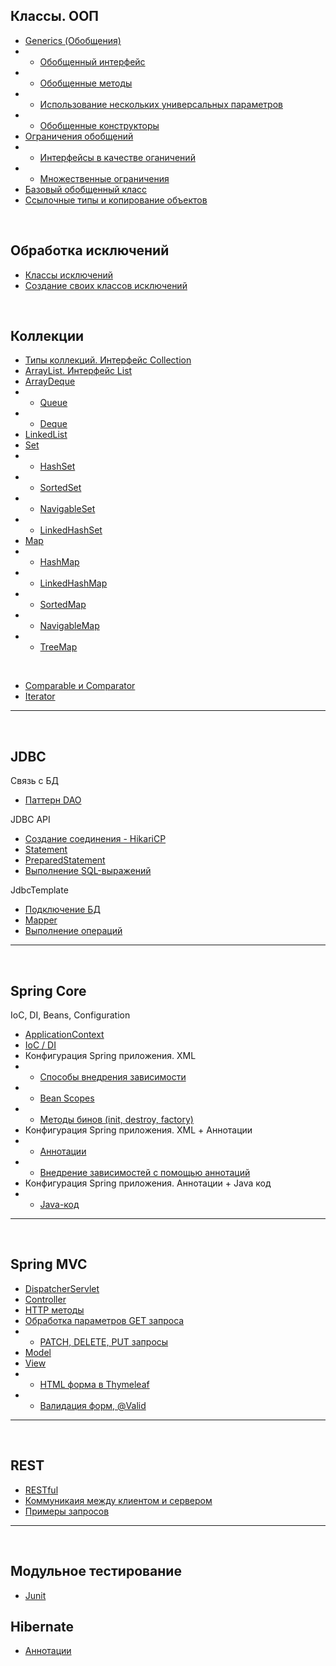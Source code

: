 ## Классы. ООП

+ [Generics (Обобщения)](Java/Class_OOP/Generics.md)
+ + [Обобщенный интерфейс](Java/Class_OOP/Generics.md#outinterface)
+ + [Обобщенные методы](Java/Class_OOP/Generics.md#outmethods)
+ + [Использование нескольких универсальных параметров](Java/Class_OOP/Generics.md#universalpar)
+ + [Обобщенные конструкторы](Java/Class_OOP/Generics.md#outconstruction)
+ [Ограничения обобщений](Java/Class_OOP/ОграниченияGenerics.md)
+ + [Интерфейсы в качестве оганичений](Java/Class_OOP/ОграниченияGenerics.md#interfgenerics)
+ + [Множественные ограничения](Java/Class_OOP/ОграниченияGenerics.md#plural)
+ [Базовый обобщенный класс](Java/Class_OOP/НаследованиеGenerics.md)
+ [Ссылочные типы и копирование объектов](Java/Class_OOP/СсылочныеТипы&КопированиеОбъектов.md)

<br>

## Обработка исключений
+ [Классы исключений](Java/Exception/ОператорThrows.md)
+ [Создание своих классов исключений](Java/Exception/СозданиевоихКлассовИсключений.md)

<br>

## Коллекции
+ [Типы коллекций. Интерфейс Collection](Java/Collection/ТипыКоллекций_ИнтерфейсCollection.md)
+ [ArrayList. Интерфейс List](Java/Collection/ArrayList_ИнтерфейсList.md#list)
+ [ArrayDeque](Java/Collection/ArrayList_ИнтерфейсList.md#arrdeque)
+ + [Queue](Java/Collection/ArrayList_ИнтерфейсList.md#queue)
+ + [Deque](Java/Collection/ArrayList_ИнтерфейсList.md#deque)
+ [LinkedList](Java/Collection/ArrayList_ИнтерфейсList.md#linkedlist)
+ [Set](Java/Collection/ArrayList_ИнтерфейсList.md#set)
+ + [HashSet](Java/Collection/ArrayList_ИнтерфейсList.md#hashset)
+ + [SortedSet](Java/Collection/ArrayList_ИнтерфейсList.md#sortedset)
+ + [NavigableSet](Java/Collection/ArrayList_ИнтерфейсList.md#navset)
+ + [LinkedHashSet](Java/Collection/ArrayList_ИнтерфейсList.md#linkedhashset)
+ [Map](Java/Collection/ArrayList_ИнтерфейсList.md#map)
+ + [HashMap](Java/Collection/ArrayList_ИнтерфейсList.md#hashmap)
+ + [LinkedHashMap](Java/Collection/ArrayList_ИнтерфейсList.md#linkedhashmap)
+ + [SortedMap](Java/Collection/ArrayList_ИнтерфейсList.md#sortedmap)
+ + [NavigableMap](Java/Collection/ArrayList_ИнтерфейсList.md#navigablemap)
+ + [TreeMap](Java/Collection/ArrayList_ИнтерфейсList.md#treemap)

<br>

+ [Comparable и Comparator](Java/Collection/ComparableComparator.md)
+ [Iterator](Java/Collection/Iterator.md)
___
<br>

## JDBC
Связь с БД
+ [Паттерн DAO](Java/DataBase/Patern.md)

JDBC API
+ [Создание соединения - HikariCP](Java/DataBase/JDBC_API.md#1)
+ [Statement](Java/DataBase/JDBC_API.md#2)
+ [PreparedStatement](Java/DataBase/JDBC_API.md#4)
+ [Выполнение SQL-выражений](Java/DataBase/JDBC_API.md#3)

JdbcTemplate
+ [Подключение БД](Java/DataBase/JDBC_Template.md#1)
+ [Mapper](Java/DataBase/JDBC_Template.md#2)
+ [Выполнение операций](Java/DataBase/JDBC_Template.md#3)


___
<br>

## Spring Core
IoC, DI, Beans, Configuration
+ [ApplicationContext](Framework/Spring/SpringCore/SpringCore.md#appcontext)
+ [IoC / DI](Framework/Spring/SpringCore/SpringCore.md#iocdi)
+ Конфигурация Spring приложения. XML
+ + [Способы внедрения зависимости](Framework/Spring/SpringCore/Configura_XML.md#dependency)
+ + [Bean Scopes](Framework/Spring/SpringCore/Configura_XML.md#beans)
+ + [Методы бинов (init, destroy, factory)](Framework/Spring/SpringCore/Configura_XML.md#indemethod)
+ Конфигурация Spring приложения. XML + Аннотации
+ + [Аннотации](Framework/Spring/SpringCore/Config_annotation+XML.md#annotation)
+ + [Внедрение зависимостей с помощью аннотаций](Framework/Spring/SpringCore/Config_annotation+XML.md#implanat)
+ Конфигурация Spring приложения. Аннотации + Java код
+ + [Java-код](Framework/Spring/SpringCore/Config_annotation+JavaCode.md)
___
<br>

## Spring MVC
+ [DispatcherServlet](Framework/Spring/MVC/MVC.md#ds)
+ [Controller](Framework/Spring/MVC/MVC.md#controller)
+ [HTTP методы](Framework/Spring/MVC/MVC.md#http)
+ [Обработка параметров GET запроса](Framework/Spring/MVC/MVC.md#get)
+ + [PATCH, DELETE, PUT запросы](Framework/Spring/MVC/MVC.md#pdp)
+ [Model](Framework/Spring/MVC/MVC.md#model)
+ [View](Framework/Spring/MVC/MVC.md#view)
+ + [HTML форма в Thymeleaf](Framework/Spring/MVC/MVC.md#thymeleaf)
+ + [Валидация форм, @Valid](Framework/Spring/MVC/MVC.md#valid)
___
<br>

## REST 
+ [RESTful](Framework/Spring/MVC/REST.md#1)
+ [Коммуникаия между клиентом и сервером](Framework/Spring/MVC/REST.md#2)
+ [Примеры запросов](Framework/Spring/MVC/REST.md#3)
___
<br>

## Модульное тестирование

+ [Junit](Framework/Test/Junit.md)

## Hibernate

+ [Аннотации](Framework/Hibernate/Hibernate.md)